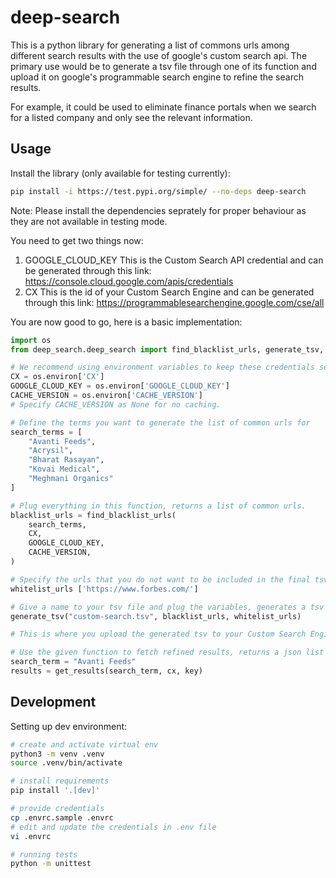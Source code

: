 # deep-search

This is a python library for generating a list of commons urls among different search results with the use of google's custom search api. The primary use would be to generate a tsv file through one of its function and upload it on google's programmable search engine to refine the search results.

For example, it could be used to eliminate finance portals when we search for a listed company and only see the relevant information.

## Usage

Install the library (only available for testing currently):

```bash
pip install -i https://test.pypi.org/simple/ --no-deps deep-search
```

Note: Please install the dependencies seprately for proper behaviour as they are not available in testing mode.

You need to get two things now:

1. GOOGLE_CLOUD_KEY
   This is the Custom Search API credential and can be generated through this link:
   https://console.cloud.google.com/apis/credentials
2. CX
   This is the id of your Custom Search Engine and can be generated through this link:
   https://programmablesearchengine.google.com/cse/all

You are now good to go, here is a basic implementation:

```python
import os
from deep_search.deep_search import find_blacklist_urls, generate_tsv, get_results

# We recommend using environment variables to keep these credentials secure, read GOOGLE_CLOUD_KEY, CX and CACHE_VERSION from the environment variables.
CX = os.environ['CX']
GOOGLE_CLOUD_KEY = os.environ['GOOGLE_CLOUD_KEY']
CACHE_VERSION = os.environ['CACHE_VERSION']
# Specify CACHE_VERSION as None for no caching.

# Define the terms you want to generate the list of common urls for
search_terms = [
    "Avanti Feeds",
    "Acrysil",
    "Bharat Rasayan",
    "Kovai Medical",
    "Meghmani Organics"
]

# Plug everything in this function, returns a list of common urls.
blacklist_urls = find_blacklist_urls(
    search_terms,
    CX,
    GOOGLE_CLOUD_KEY,
    CACHE_VERSION,
)

# Specify the urls that you do not want to be included in the final tsv file.
whitelist_urls ['https://www.forbes.com/']

# Give a name to your tsv file and plug the variables, generates a tsv file.
generate_tsv("custom-search.tsv", blacklist_urls, whitelist_urls)

# This is where you upload the generated tsv to your Custom Search Engine at https://programmablesearchengine.google.com/cse/all (manually).

# Use the given function to fetch refined results, returns a json list with title and link property.
search_term = "Avanti Feeds"
results = get_results(search_term, cx, key)
```

## Development

Setting up dev environment:

```bash
# create and activate virtual env
python3 -m venv .venv
source .venv/bin/activate

# install requirements
pip install '.[dev]'

# provide credentials
cp .envrc.sample .envrc
# edit and update the credentials in .env file
vi .envrc

# running tests
python -m unittest
```
